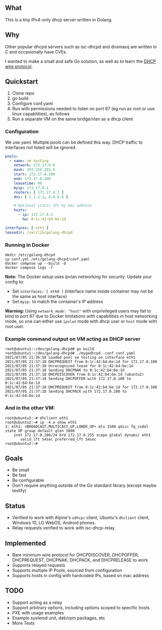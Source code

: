 ## What

This is a tiny IPv4-only dhcp server written in Golang.

## Why

Other popular dhcpd servers such as isc-dhcpd and dnsmasq are written in C and occasionally
have CVEs.

I wanted to make a small and safe Go solution, as well as to learn the [DHCP wire protocol](https://en.wikipedia.org/wiki/Dynamic_Host_Configuration_Protocol).

## Quickstart

1. Clone repo
2. go build
3. Configure conf.yaml
3. Run with permissions needed to listen on port 67 (eg run as root or use linux capabilities), as follows
4. Run a separate VM on the same bridge/vlan as a dhcp client

### Configuration

We use yaml. Multiple pools can be defined this way. DHCP traffic to interfaces not listed will be ignored.

```yaml
pools:
  - name: vm testing
    network: 172.17.0.0
    mask: 255.255.255.0
    start: 172.17.0.100
    end: 172.17.0.200
    leasetime: 60
    myip: 172.17.0.1
    routers: [ 172.17.0.1 ]
    dns: [ 1.1.1.1, 8.8.8.8 ]

    # Optional static IPs by mac address
    hosts:
      - ip: 172.17.0.5
        hw: 0:1c:42:b4:6e:1d

interfaces: [ eth1 ]
leasedir: /var/lib/golang-dhcpd
```

### Running in Docker

    mkdir /etc/golang-dhcpd
    cp conf.yml /etc/golang-dhcpd/conf.yaml
    docker compose up --build -d
    docker compose logs -f

**Note:** The Docker setup uses ipvlan networking for security. Update your config to:
- Set `interfaces: [ eth0 ]` (interface name inside container may not be the same as host interface)
- Set `myip:` to match the container's IP address

**Warning:** Using `network_mode: "host"` with unprivileged users may fail
to bind to port 67 due to Docker limitations with capabilities in host networking mode,
so one can either use `ipvlan` mode with dhcp user or `host` mode with root user.

### Example command output on VM acting as DHCP server

```
root@ubuntu1:~/dev/golang-dhcpd# go build
root@ubuntu1:~/dev/golang-dhcpd# ./mygodhcpd -conf conf.yaml
2021/07/05 21:36:58 Loaded pool vm testing on interface eth1
2021/07/05 21:37:18 DHCPREQUEST from 0:1c:42:b4:6e:1d for 172.17.0.100
2021/07/05 21:37:18 Unrecognized lease for 0:1c:42:b4:6e:1d
2021/07/05 21:37:18 Sending DHCPNAK to 0:1c:42:b4:6e:1d
2021/07/05 21:37:18 DHCPDISCOVER from 0:1c:42:b4:6e:1d (ubuntu2)
2021/07/05 21:37:18 Sending DHCPOFFER with 172.17.0.100 to 0:1c:42:b4:6e:1d
2021/07/05 21:37:18 DHCPREQUEST from 0:1c:42:b4:6e:1d for 172.17.0.100
2021/07/05 21:37:18 Sending DHCPACK with 172.17.0.100 to 0:1c:42:b4:6e:1d
```

### And in the other VM:

```
root@ubuntu2:~# dhclient eth1
root@ubuntu2:~# ip -4 a show eth1
3: eth1: <BROADCAST,MULTICAST,UP,LOWER_UP> mtu 1500 qdisc fq_codel state UP group default qlen 1000
    inet 172.17.0.100/24 brd 172.17.0.255 scope global dynamic eth1
       valid_lft 54sec preferred_lft 54sec
root@ubuntu2:~#
```

## Goals

- Be small
- Be fast
- Be configurable
- Don't require anything outside of the Go standard library (except maybe testify)

## Status

- Verified to work with Alpine's `udhcpc` client, Ubuntu's `dhclient` client,
  Windows 10, LG WebOS, Android phones.
- Relay requests verified to work with isc-dhcp-relay.

## Implemented

- Bare minimum wire protocol for DHCPDISCOVER, DHCPOFFER, DHCPREQUEST, DHCPNAK, DHCPACK, and DHCPRELEASE to work
- Supports relayed requests
- Supports multiple IP Pools, sourced from configuration
- Supports hosts in config with hardcoded IPs, based on mac address

## TODO

- Support acting as a relay
- Support arbitrary options, including options scoped to specific hosts
- PXE with usage examples
- Example systemd unit, deb/rpm packages, etc
- More Tests
